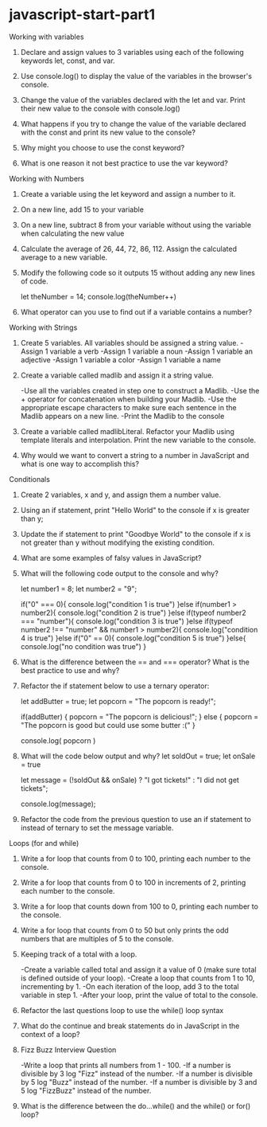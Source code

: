 # javascript-start-part1
Working with variables

1. Declare and assign values to 3 variables using each of the following keywords let, const, and var.

2. Use console.log() to display the value of the variables in the browser's console.

3. Change the value of the variables declared with the let and var. Print their new value to the console with console.log()

4. What happens if you try to change the value of the variable declared with the const and print its new value to the console?

5. Why might you choose to use the const keyword?

6. What is one reason it not best practice to use the var keyword?

Working with Numbers

1. Create a variable using the let keyword and assign a number to it.

2. On a new line, add 15 to your variable

3. On a new line, subtract 8 from your variable without using the variable when calculating the new value

4. Calculate the average of 26, 44, 72, 86, 112. Assign the calculated average to a new variable.

5. Modify the following code so it outputs 15 without adding any new lines of code.

    let theNumber = 14;
    console.log(theNumber++)

6. What operator can you use to find out if a variable contains a number?

Working with Strings

1. Create 5 variables. All variables should be assigned a string value.
    -Assign 1 variable a verb
    -Assign 1 variable a noun
    -Assign 1 variable an adjective
    -Assign 1 variable a color
    -Assign 1 variable a name
2. Create a variable called madlib and assign it a string value.

    -Use all the variables created in step one to construct a Madlib.
    -Use the + operator for concatenation when building your Madlib.
    -Use the appropriate escape characters to make sure each sentence in the Madlib appears on a new line.
    -Print the Madlib to the console
3. Create a variable called madlibLiteral. Refactor your Madlib using template literals and interpolation. Print the new variable to the console.

4. Why would we want to convert a string to a number in JavaScript and what is one way to accomplish this?

Conditionals

1. Create 2 variables, x and y, and assign them a number value.

2. Using an if statement, print "Hello World" to the console if x is greater than y;

3. Update the if statement to print "Goodbye World" to the console if x is not greater than y without modifying the existing condition.

4. What are some examples of falsy values in JavaScript?

5. What will the following code output to the console and why?

    let number1 = 8;
    let number2 = "9";

    if("0" === 0){
        console.log("condition 1 is true")
    }else if(number1 > number2){
        console.log("condition 2 is true")
    }else if(typeof number2 === "number"){
        console.log("condition 3 is true")
    }else if(typeof number2 !== "number" && number1 > number2){
        console.log("condition 4 is true")
    }else if("0" == 0){
        console.log("condition 5 is true")
    }else{
        console.log("no condition was true")
    }
6. What is the difference between the == and === operator? What is the best practice to use and why?

7. Refactor the if statement below to use a ternary operator:

    let addButter = true;
    let popcorn = "The popcorn is ready!";

    if(addButter) {
        popcorn = "The popcorn is delicious!";
    } else {
        popcorn =  "The popcorn is good but could use some butter :("
    }


    console.log( popcorn )
8. What will the code below output and why?
    let soldOut = true;
    let onSale = true

    let message = (!soldOut && onSale) ? "I got tickets!" : "I did not get tickets";

    console.log(message);
9. Refactor the code from the previous question to use an if statement to instead of ternary to set the message variable.

Loops (for and while)

1. Write a for loop that counts from 0 to 100, printing each number to the console.

2. Write a for loop that counts from 0 to 100 in increments of 2, printing each number to the console.

3. Write a for loop that counts down from 100 to 0, printing each number to the console.

4. Write a for loop that counts from 0 to 50 but only prints the odd numbers that are multiples of 5 to the console.

5. Keeping track of a total with a loop.

    -Create a variable called total and assign it a value of 0 (make sure total is defined outside of your loop).
    -Create a loop that counts from 1 to 10, incrementing by 1.
    -On each iteration of the loop, add 3 to the total variable in step 1.
    -After your loop, print the value of total to the console.
6. Refactor the last questions loop to use the while() loop syntax

7. What do the continue and break statements do in JavaScript in the context of a loop?

8. Fizz Buzz Interview Question

    -Write a loop that prints all numbers from 1 - 100.
    -If a number is divisible by 3 log "Fizz" instead of the number.
    -If a number is divisible by 5 log "Buzz" instead of the number.
    -If a number is divisible by 3 and 5 log "FizzBuzz" instead of the number.
9. What is the difference between the do...while() and the while() or for() loop?
